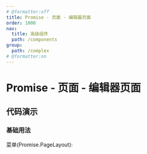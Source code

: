```yaml
---
# @formatter:off
title: Promise - 页面 - 编辑器页面
order: 1000
nav:
  title: 高级组件
  path: /components
group:
  path: /complex
# @formatter:on
---
```


# Promise - 页面 - 编辑器页面

## 代码演示

### 基础用法

菜单(Promise.PageLayout):

<code src="./demos/promise-editor"  background="#f0f2f5" transform="true" />
